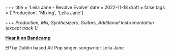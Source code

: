 +++
title = 'Leila Jane - Revolve Evolve'
date = 2022-11-18
draft = false
tags = ['Production', 'Mixing', 'Leila Jane']

+++
_Production, Mix, Synthesizers, Guitars, Additional Instrumentation (except track 1)_

[**Hear it on Bandcamp**](https://leilajanemusic.bandcamp.com/album/revolve-evolve)

EP by Dublin based Alt Pop singer-songwriter Leila Jane